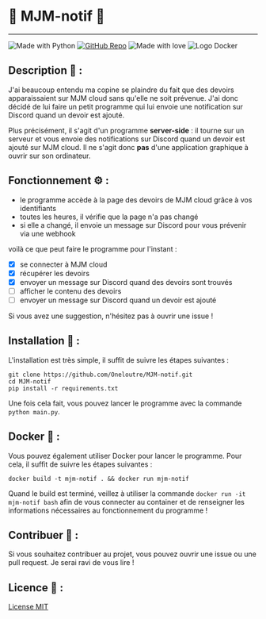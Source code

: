 # :bell:   MJM-notif   :bell:

------------------

![Made with Python](https://img.shields.io/badge/Made%20with-Python-1f425f.svg) [![GitHub Repo](https://img.shields.io/badge/GitHub-Repo_link-green.svg)](https://github.com/Oneloutre/MJM-notif) ![Made with love](https://img.shields.io/badge/%E2%9D%A4%EF%B8%8F_Made_with-love-red) ![Logo Docker](https://img.shields.io/badge/Docker-2CA5E0?style=for-the-badge&logo=docker&logoColor=white)

## Description :page_facing_up: :

J'ai beaucoup entendu ma copine se plaindre du fait que des devoirs apparaissaient sur MJM cloud sans qu'elle ne soit prévenue. J'ai donc décidé de lui faire un petit programme qui lui envoie une notification sur Discord quand un devoir est ajouté.

Plus précisément, il s'agit d'un programme __server-side__ : il tourne sur un serveur et vous envoie des notifications sur Discord quand un devoir est ajouté sur MJM cloud.
Il ne s'agit donc **pas** d'une application graphique à ouvrir sur son ordinateur.

## Fonctionnement :gear: :

- le programme accède à la page des devoirs de MJM cloud grâce à vos identifiants
- toutes les heures, il vérifie que la page n'a pas changé
- si elle a changé, il envoie un message sur Discord pour vous prévenir via une webhook

voilà ce que peut faire le programme pour l'instant :

- [x] se connecter à MJM cloud
- [x] récupérer les devoirs
- [x] envoyer un message sur Discord quand des devoirs sont trouvés
- [ ] afficher le contenu des devoirs
- [ ] envoyer un message sur Discord quand un devoir est ajouté

Si vous avez une suggestion, n'hésitez pas à ouvrir une issue !

## Installation :wrench: :

L'installation est très simple, il suffit de suivre les étapes suivantes :

```
git clone https://github.com/Oneloutre/MJM-notif.git
cd MJM-notif
pip install -r requirements.txt
```
Une fois cela fait, vous pouvez lancer le programme avec la commande `python main.py`.

## Docker :whale: :

Vous pouvez également utiliser Docker pour lancer le programme. Pour cela, il suffit de suivre les étapes suivantes :

```
docker build -t mjm-notif . && docker run mjm-notif
```
Quand le build est terminé, veillez à utiliser la commande `docker run -it mjm-notif bash` afin de vous connecter au container et de renseigner les informations nécessaires au fonctionnement du programme !

## Contribuer :handshake: :

Si vous souhaitez contribuer au projet, vous pouvez ouvrir une issue ou une pull request. Je serai ravi de vous lire !



## Licence :scroll: :

[License MIT](https://choosealicense.com/licenses/mit/)